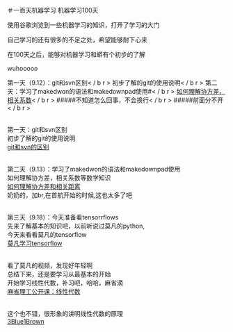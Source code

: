 ＃一百天机器学习
机器学习100天

使用谷歌浏览到一些机器学习的知识，打开了学习的大门

自己学习的还有很多的不足之处，希望能够耐下心来

在100天之后，能够对机器学习和蟒有个初步的了解

wuhooooo

第一天（9.12）：git和svn区别< / b r >
初步了解的git的使用说明< / b r >
第二天：学习了makedwon的语法和makedownpad使用#< / b r >
[如何理解协方差，相关系数](https://www.matongxue.com/madocs/568.html)< / b r >
#####不知道怎么回事，不会换行< / b r >
#####前面分不开< / b r >

<br>第一天：git和svn区别
<br>初步了解的git的使用说明
<br>[git和svn的区别](https://blog.csdn.net/ksp416/article/details/54407803)
 


<br>第二天（9.13）：学习了makedwon的语法和makedownpad使用
<br>如何理解协方差，相关系数等数学知识
<br>[如何理解协方差和相关距离](https://www.matongxue.com/madocs/568.html)
<br>奶奶的，加br,在首航开始的时候,这也太多了吧

<br>第三天（9.18）：今天准备看tensorrflows
<br>先来了解基本的知识吧，以前听说过莫凡的python,
<br>今天来看看莫凡的tensorflow 
<br>[莫凡学习tensorflow](https://www.matongxue.com/madocs/568.html)

<br>看了莫凡的视频，发现好年轻啊
<br>总结下来，还是要学习从最基本的开始
<br>开始学习线性代数，补习吧，哈哈，麻省滴
<br>[麻省理工公开课：线性代数](http://open.163.com/movie/2010/11/7/3/M6V0BQC4M_M6V29E773.html)

<br>这个也不错，很形象的讲明线性代数的原理
<br>[3Blue1Brown](https://www.bilibili.com/video/av6731067/?p=2)
